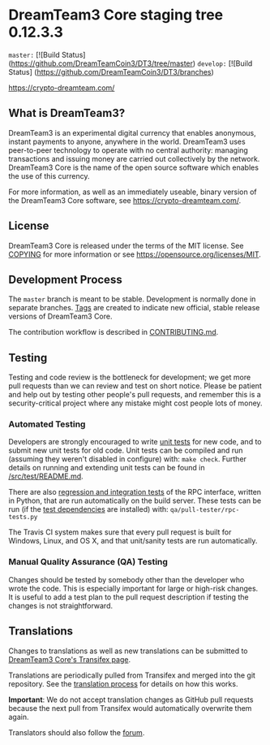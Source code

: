 DreamTeam3 Core staging tree 0.12.3.3
===============================

`master:` [![Build Status] (https://github.com/DreamTeamCoin3/DT3/tree/master)
`develop:` [![Build Status] (https://github.com/DreamTeamCoin3/DT3/branches)

https://crypto-dreamteam.com/


What is DreamTeam3?
----------------

DreamTeam3 is an experimental digital currency that enables anonymous, instant
payments to anyone, anywhere in the world. DreamTeam3 uses peer-to-peer technology
to operate with no central authority: managing transactions and issuing money
are carried out collectively by the network. DreamTeam3 Core is the name of the open
source software which enables the use of this currency.

For more information, as well as an immediately useable, binary version of
the DreamTeam3 Core software, see https://crypto-dreamteam.com/.


License
-------

DreamTeam3 Core is released under the terms of the MIT license. See [COPYING](COPYING) for more
information or see https://opensource.org/licenses/MIT.

Development Process
-------------------

The `master` branch is meant to be stable. Development is normally done in separate branches.
[Tags](https://github.com/DreamTeamCoin3/DT3/tags) are created to indicate new official,
stable release versions of DreamTeam3 Core.

The contribution workflow is described in [CONTRIBUTING.md](CONTRIBUTING.md).

Testing
-------

Testing and code review is the bottleneck for development; we get more pull
requests than we can review and test on short notice. Please be patient and help out by testing
other people's pull requests, and remember this is a security-critical project where any mistake might cost people
lots of money.

### Automated Testing

Developers are strongly encouraged to write [unit tests](src/test/README.md) for new code, and to
submit new unit tests for old code. Unit tests can be compiled and run
(assuming they weren't disabled in configure) with: `make check`. Further details on running
and extending unit tests can be found in [/src/test/README.md](/src/test/README.md).

There are also [regression and integration tests](/qa) of the RPC interface, written
in Python, that are run automatically on the build server.
These tests can be run (if the [test dependencies](/qa) are installed) with: `qa/pull-tester/rpc-tests.py`

The Travis CI system makes sure that every pull request is built for Windows, Linux, and OS X, and that unit/sanity tests are run automatically.

### Manual Quality Assurance (QA) Testing

Changes should be tested by somebody other than the developer who wrote the
code. This is especially important for large or high-risk changes. It is useful
to add a test plan to the pull request description if testing the changes is
not straightforward.

Translations
------------

Changes to translations as well as new translations can be submitted to
[DreamTeam3 Core's Transifex page](https://www.contact@crypto-dreamteam.com/).

Translations are periodically pulled from Transifex and merged into the git repository. See the
[translation process](doc/translation_process.md) for details on how this works.

**Important**: We do not accept translation changes as GitHub pull requests because the next
pull from Transifex would automatically overwrite them again.

Translators should also follow the [forum](https://discord.gg/MDsr4FU).
